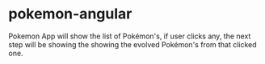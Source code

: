 # pokemon-angular
Pokemon App will show the list of Pokémon's, if user clicks any, the next step will be showing the showing the evolved Pokémon's from that clicked one.
